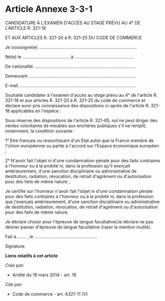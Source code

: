 # Article Annexe 3-3-1

CANDIDATURE À L'EXAMEN D'ACCÈS AU STAGE PRÉVU AU 4° DE L'ARTICLE R. 321-18

ET AUX ARTICLES R. 321-20 à R. 321-25 DU CODE DE COMMERCE

Je soussigné(e) ...............................................................................

Né(e) le ...................................... à ................................................

De nationalité ..................................................................................

Demeurant ......................................................................................

E-mail ..............................................................................................

Souhaite candidater à l'examen d'accès au stage prévu au 4° de l'article R. 321-18 et aux articles R. 321-20 à R. 321-25 du
code de commerce et déclare avoir pris connaissance des dispositions ci-après de l'article R. 321-18 applicables en
l'espèce :

Sous réserve des dispositions de l'article R. 321-65, nul ne peut diriger des ventes volontaires de meubles aux enchères
publiques s'il ne remplit, notamment, la condition suivante :

1° Etre français ou ressortissant d'un Etat autre que la France membre de l'Union européenne ou partie à l'accord sur
l'Espace économique européen ;

2° N'avoir fait l'objet ni d'une condamnation pénale pour des faits contraires à l'honneur ou à la probité ni, dans la
profession qu'il exerçait antérieurement, d'une sanction disciplinaire ou administrative de destitution, radiation,
révocation, de retrait d'agrément ou d'autorisation pour des faits de même nature ;

Je certifie sur l'honneur n'avoir fait l'objet ni d'une condamnation pénale pour des faits contraires à l'honneur ou à la
probité ni, dans la profession que j'exerçais antérieurement, d'une sanction disciplinaire ou administrative de destitution,
radiation, révocation, de retrait d'agrément ou d'autorisation pour des faits de même nature.

Je déclare choisir pour l'épreuve de langue facultative/Je déclare ne pas désirer passer d'épreuve de langue facultative
(rayer la mention inutile).

Fait à........ , le ...................................................

Signature

**Liens relatifs à cet article**

_Créé par_:

  - Arrêté du 19 mars 2014 - art. 16

_Cité par_:

  - Code de commerce - art. A321-11 (V)
